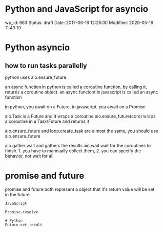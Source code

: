 # Python and JavaScript for asyncio


wp_id: 663
Status: draft
Date: 2017-06-16 12:25:00
Modified: 2020-05-16 11:43:19


# Python asyncio
## how to run tasks parallelly
python uses aio.ensure_future

an async function in python is called a coroutine function, by calling it, returns a coroutine object.
an async funciont in javascript is called an async function

in python, you await on a Future,
in javascript, you await on a Promise

aio.Task is a Future and it wraps a coroutine
aio.ensure_future(coro) wraps a coroutine in a Task/Future and returns it

aio.ensure_future and loop.create_task are almost the same, you should use aio.ensure_future

aio.gather wait and gathers the results
aio.wait wait for the coroutines to finish. 1. you have to mannually collect them, 2. you can specify the behavior, not wait for all




# promise and future
promise and future both represent a object that it's return value will be set in the future.

```
JavaScript

Promise.resolve
```

```
# Python
Future.set_result
```